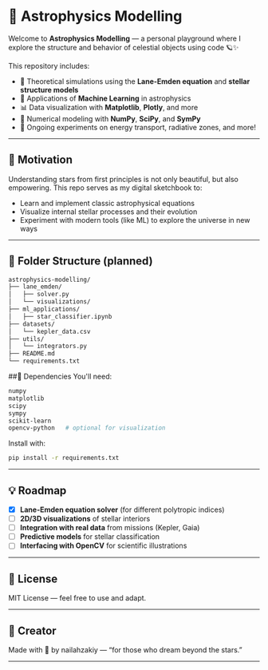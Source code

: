 # 🌌 Astrophysics Modelling

Welcome to **Astrophysics Modelling** — a personal playground where I explore the structure and behavior of celestial objects using code 🪐✨

This repository includes:
- 🔭 Theoretical simulations using the **Lane-Emden equation** and **stellar structure models**
- 🧠 Applications of **Machine Learning** in astrophysics
- 📊 Data visualization with **Matplotlib**, **Plotly**, and more
- 🧮 Numerical modeling with **NumPy**, **SciPy**, and **SymPy**
- 🌠 Ongoing experiments on energy transport, radiative zones, and more!

---

## 🚀 Motivation

Understanding stars from first principles is not only beautiful, but also empowering. This repo serves as my digital sketchbook to:

- Learn and implement classic astrophysical equations
- Visualize internal stellar processes and their evolution
- Experiment with modern tools (like ML) to explore the universe in new ways

---

## 📂 Folder Structure (planned)

```bash
astrophysics-modelling/
├── lane_emden/
│   ├── solver.py
│   └── visualizations/
├── ml_applications/
│   ├── star_classifier.ipynb
├── datasets/
│   └── kepler_data.csv
├── utils/
│   └── integrators.py
├── README.md
└── requirements.txt
```
##📌 Dependencies
You'll need:
```bash
numpy
matplotlib
scipy
sympy
scikit-learn
opencv-python   # optional for visualization
```

Install with:
```bash
pip install -r requirements.txt
```

---

## 💡 Roadmap

- [x] **Lane-Emden equation solver** (for different polytropic indices)  
- [ ] **2D/3D visualizations** of stellar interiors  
- [ ] **Integration with real data** from missions (Kepler, Gaia)  
- [ ] **Predictive models** for stellar classification  
- [ ] **Interfacing with OpenCV** for scientific illustrations

---

## 📖 License
MIT License — feel free to use and adapt.

---
## 🌠 Creator

Made with 💫 by nailahzakiy — “for those who dream beyond the stars.”

---
